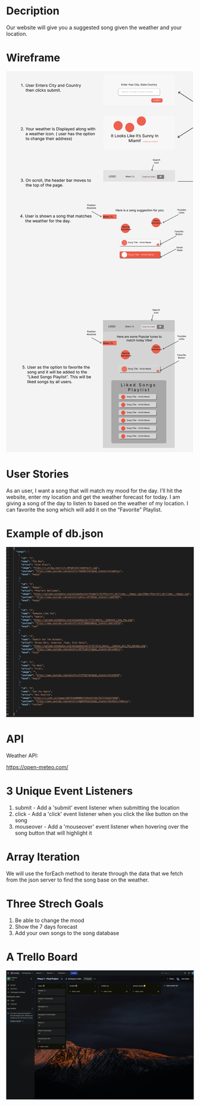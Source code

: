 <!-- Headings -->
# Decription
Our website will give you a suggested song given the weather and your location.
# Wireframe
![Wireframe](Wireframe.png)
# User Stories
As an user, I want a song that will match my mood for the day. I’ll hit the website, enter my location and get the weather forecast for today. I am giving a song of the day to listen to based on the weather of my location. I can favorite the song which will add it on the “Favorite” Playlist.
# Example of db.json
![Trello Board](db-son.png)
# API
Weather API:

https://open-meteo.com/ 

# 3 Unique Event Listeners
1. submit - Add a 'submit' event listener when submitting the location
2. click - Add a 'click' event listener when you click the like button on the song
3. mouseover - Add a 'mouseover' event listener when hovering over the song button that will highlight it

# Array Iteration
We will use the forEach method to iterate through the data that we fetch from the json server to find the song base on the weather.

# Three Strech Goals
1. Be able to change the mood
2. Show the 7 days forecast
3. Add your own songs to the song database

# A Trello Board
![Trello Board](Trello.png)